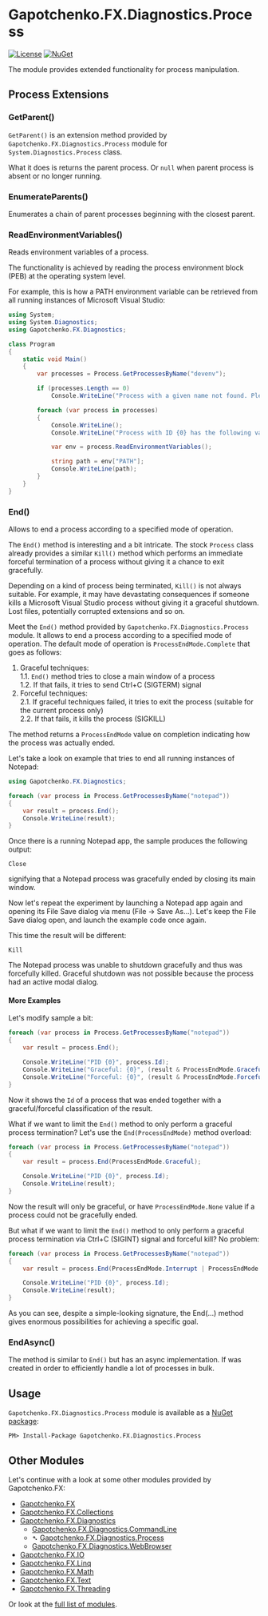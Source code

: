 ﻿# Gapotchenko.FX.Diagnostics.Process

[![License](https://img.shields.io/badge/license-MIT-green.svg)](../../LICENSE)
[![NuGet](https://img.shields.io/nuget/v/Gapotchenko.FX.Diagnostics.Process.svg)](https://www.nuget.org/packages/Gapotchenko.FX.Diagnostics.Process)

The module provides extended functionality for process manipulation.

## Process Extensions

### GetParent()

`GetParent()` is an extension method provided by `Gapotchenko.FX.Diagnostics.Process` module
for `System.Diagnostics.Process` class.

What it does is returns the parent process. Or `null` when parent process is absent or no longer running.

### EnumerateParents()

Enumerates a chain of parent processes beginning with the closest parent.

### ReadEnvironmentVariables()

Reads environment variables of a process.

The functionality is achieved by reading the process environment block (PEB) at the operating system level.

For example, this is how a PATH environment variable can be retrieved from all running instances of Microsoft Visual Studio:

``` csharp
using System;
using System.Diagnostics;
using Gapotchenko.FX.Diagnostics;

class Program
{
    static void Main()
    {
        var processes = Process.GetProcessesByName("devenv");

        if (processes.Length == 0)
            Console.WriteLine("Process with a given name not found. Please modify the code and specify the existing process name.");

        foreach (var process in processes)
        {
            Console.WriteLine();
            Console.WriteLine("Process with ID {0} has the following value of PATH environment variable:", process.Id);

            var env = process.ReadEnvironmentVariables();

            string path = env["PATH"];
            Console.WriteLine(path);
        }
    }
}
```

### End()

Allows to end a process according to a specified mode of operation.

The `End()` method is interesting and a bit intricate.
The stock `Process` class already provides a similar `Kill()` method
which performs an immediate forceful termination of a process without giving it a chance to exit gracefully.

Depending on a kind of process being terminated, `Kill()` is not always suitable.
For example, it may have devastating consequences if someone kills a Microsoft Visual Studio process without giving it a graceful shutdown.
Lost files, potentially corrupted extensions and so on.

Meet the `End()` method provided by `Gapotchenko.FX.Diagnostics.Process` module.
It allows to end a process according to a specified mode of operation.
The default mode of operation is `ProcessEndMode.Complete` that goes as follows:

 1. Graceful techniques:  
   1.1. `End()` method tries to close a main window of a process  
   1.2. If that fails, it tries to send Ctrl+C (SIGTERM) signal
 2. Forceful techniques:  
   2.1. If graceful techniques failed, it tries to exit the process (suitable for the current process only)  
   2.2. If that fails, it kills the process (SIGKILL)

The method returns a `ProcessEndMode` value on completion indicating how the process was actually ended.

Let's take a look on example that tries to end all running instances of Notepad:

``` csharp
using Gapotchenko.FX.Diagnostics;

foreach (var process in Process.GetProcessesByName("notepad"))
{
    var result = process.End();
    Console.WriteLine(result);
}
```

Once there is a running Notepad app, the sample produces the following output:

```
Close
```

signifying that a Notepad process was gracefully ended by closing its main window.

Now let's repeat the experiment by launching a Notepad app again and opening its File Save dialog via menu (File -> Save As...).
Let's keep the File Save dialog open, and launch the example code once again.

This time the result will be different:
```
Kill
```

The Notepad process was unable to shutdown gracefully and thus was forcefully killed.
Graceful shutdown was not possible because the process had an active modal dialog.

#### More Examples

Let's modify sample a bit:

``` csharp
foreach (var process in Process.GetProcessesByName("notepad"))
{
    var result = process.End();

    Console.WriteLine("PID {0}", process.Id);
    Console.WriteLine("Graceful: {0}", (result & ProcessEndMode.Graceful) != 0);
    Console.WriteLine("Forceful: {0}", (result & ProcessEndMode.Forceful) != 0);
}
```

Now it shows the `Id` of a process that was ended together with a graceful/forceful classification of the result.

What if we want to limit the `End()` method to only perform a graceful process termination?
Let's use the `End(ProcessEndMode)` method overload:

``` csharp
foreach (var process in Process.GetProcessesByName("notepad"))
{
    var result = process.End(ProcessEndMode.Graceful);

    Console.WriteLine("PID {0}", process.Id);
    Console.WriteLine(result);
}
```

Now the result will only be graceful, or have `ProcessEndMode.None` value if a process could not be gracefully ended.

But what if we want to limit the `End()` method to only perform a graceful process termination via Ctrl+C (SIGINT) signal and forceful kill?
No problem:

``` csharp
foreach (var process in Process.GetProcessesByName("notepad"))
{
    var result = process.End(ProcessEndMode.Interrupt | ProcessEndMode.Kill);

    Console.WriteLine("PID {0}", process.Id);
    Console.WriteLine(result);
}
```

As you can see, despite a simple-looking signature, the End(…) method gives enormous possibilities for achieving a specific goal.

### EndAsync()

The method is similar to `End()` but has an async implementation.
If was created in order to efficiently handle a lot of processes in bulk.

## Usage

`Gapotchenko.FX.Diagnostics.Process` module is available as a [NuGet package](https://nuget.org/packages/Gapotchenko.FX.Diagnostics.Process):

```
PM> Install-Package Gapotchenko.FX.Diagnostics.Process
```

## Other Modules

Let's continue with a look at some other modules provided by Gapotchenko.FX:

- [Gapotchenko.FX](../Gapotchenko.FX)
- [Gapotchenko.FX.Collections](../Gapotchenko.FX.Collections)
- [Gapotchenko.FX.Diagnostics](../Gapotchenko.FX.Diagnostics.CommandLine)
  - [Gapotchenko.FX.Diagnostics.CommandLine](../Gapotchenko.FX.Diagnostics.CommandLine)
  - &#x27B4; [Gapotchenko.FX.Diagnostics.Process](../Gapotchenko.FX.Diagnostics.Process)
  - [Gapotchenko.FX.Diagnostics.WebBrowser](../Gapotchenko.FX.Diagnostics.WebBrowser)
- [Gapotchenko.FX.IO](../Gapotchenko.FX.IO)
- [Gapotchenko.FX.Linq](../Gapotchenko.FX.Linq)
- [Gapotchenko.FX.Math](../Gapotchenko.FX.Math)
- [Gapotchenko.FX.Text](../Gapotchenko.FX.Text)
- [Gapotchenko.FX.Threading](../Gapotchenko.FX.Threading)

Or look at the [full list of modules](..#available-modules).
